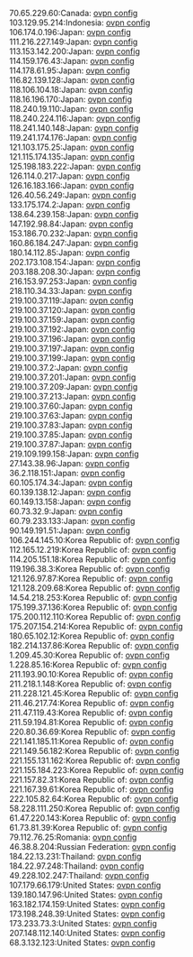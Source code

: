 70.65.229.60:Canada: [ovpn config](vpn/70_65_229_60.ovpn)  
103.129.95.214:Indonesia: [ovpn config](vpn/103_129_95_214.ovpn)  
106.174.0.196:Japan: [ovpn config](vpn/106_174_0_196.ovpn)  
111.216.227.149:Japan: [ovpn config](vpn/111_216_227_149.ovpn)  
113.153.142.200:Japan: [ovpn config](vpn/113_153_142_200.ovpn)  
114.159.176.43:Japan: [ovpn config](vpn/114_159_176_43.ovpn)  
114.178.61.95:Japan: [ovpn config](vpn/114_178_61_95.ovpn)  
116.82.139.128:Japan: [ovpn config](vpn/116_82_139_128.ovpn)  
118.106.104.18:Japan: [ovpn config](vpn/118_106_104_18.ovpn)  
118.16.196.170:Japan: [ovpn config](vpn/118_16_196_170.ovpn)  
118.240.19.110:Japan: [ovpn config](vpn/118_240_19_110.ovpn)  
118.240.224.116:Japan: [ovpn config](vpn/118_240_224_116.ovpn)  
118.241.140.148:Japan: [ovpn config](vpn/118_241_140_148.ovpn)  
119.241.174.176:Japan: [ovpn config](vpn/119_241_174_176.ovpn)  
121.103.175.25:Japan: [ovpn config](vpn/121_103_175_25.ovpn)  
121.115.174.135:Japan: [ovpn config](vpn/121_115_174_135.ovpn)  
125.198.183.222:Japan: [ovpn config](vpn/125_198_183_222.ovpn)  
126.114.0.217:Japan: [ovpn config](vpn/126_114_0_217.ovpn)  
126.16.183.166:Japan: [ovpn config](vpn/126_16_183_166.ovpn)  
126.40.56.249:Japan: [ovpn config](vpn/126_40_56_249.ovpn)  
133.175.174.2:Japan: [ovpn config](vpn/133_175_174_2.ovpn)  
138.64.239.158:Japan: [ovpn config](vpn/138_64_239_158.ovpn)  
147.192.98.84:Japan: [ovpn config](vpn/147_192_98_84.ovpn)  
153.186.70.232:Japan: [ovpn config](vpn/153_186_70_232.ovpn)  
160.86.184.247:Japan: [ovpn config](vpn/160_86_184_247.ovpn)  
180.14.112.85:Japan: [ovpn config](vpn/180_14_112_85.ovpn)  
202.173.108.154:Japan: [ovpn config](vpn/202_173_108_154.ovpn)  
203.188.208.30:Japan: [ovpn config](vpn/203_188_208_30.ovpn)  
216.153.97.253:Japan: [ovpn config](vpn/216_153_97_253.ovpn)  
218.110.34.33:Japan: [ovpn config](vpn/218_110_34_33.ovpn)  
219.100.37.119:Japan: [ovpn config](vpn/219_100_37_119.ovpn)  
219.100.37.120:Japan: [ovpn config](vpn/219_100_37_120.ovpn)  
219.100.37.159:Japan: [ovpn config](vpn/219_100_37_159.ovpn)  
219.100.37.192:Japan: [ovpn config](vpn/219_100_37_192.ovpn)  
219.100.37.196:Japan: [ovpn config](vpn/219_100_37_196.ovpn)  
219.100.37.197:Japan: [ovpn config](vpn/219_100_37_197.ovpn)  
219.100.37.199:Japan: [ovpn config](vpn/219_100_37_199.ovpn)  
219.100.37.2:Japan: [ovpn config](vpn/219_100_37_2.ovpn)  
219.100.37.201:Japan: [ovpn config](vpn/219_100_37_201.ovpn)  
219.100.37.209:Japan: [ovpn config](vpn/219_100_37_209.ovpn)  
219.100.37.213:Japan: [ovpn config](vpn/219_100_37_213.ovpn)  
219.100.37.60:Japan: [ovpn config](vpn/219_100_37_60.ovpn)  
219.100.37.63:Japan: [ovpn config](vpn/219_100_37_63.ovpn)  
219.100.37.83:Japan: [ovpn config](vpn/219_100_37_83.ovpn)  
219.100.37.85:Japan: [ovpn config](vpn/219_100_37_85.ovpn)  
219.100.37.87:Japan: [ovpn config](vpn/219_100_37_87.ovpn)  
219.109.199.158:Japan: [ovpn config](vpn/219_109_199_158.ovpn)  
27.143.38.96:Japan: [ovpn config](vpn/27_143_38_96.ovpn)  
36.2.118.151:Japan: [ovpn config](vpn/36_2_118_151.ovpn)  
60.105.174.34:Japan: [ovpn config](vpn/60_105_174_34.ovpn)  
60.139.138.12:Japan: [ovpn config](vpn/60_139_138_12.ovpn)  
60.149.13.158:Japan: [ovpn config](vpn/60_149_13_158.ovpn)  
60.73.32.9:Japan: [ovpn config](vpn/60_73_32_9.ovpn)  
60.79.233.133:Japan: [ovpn config](vpn/60_79_233_133.ovpn)  
90.149.191.51:Japan: [ovpn config](vpn/90_149_191_51.ovpn)  
106.244.145.10:Korea Republic of: [ovpn config](vpn/106_244_145_10.ovpn)  
112.165.12.219:Korea Republic of: [ovpn config](vpn/112_165_12_219.ovpn)  
114.205.151.18:Korea Republic of: [ovpn config](vpn/114_205_151_18.ovpn)  
119.196.38.3:Korea Republic of: [ovpn config](vpn/119_196_38_3.ovpn)  
121.126.97.87:Korea Republic of: [ovpn config](vpn/121_126_97_87.ovpn)  
121.128.209.68:Korea Republic of: [ovpn config](vpn/121_128_209_68.ovpn)  
14.54.218.253:Korea Republic of: [ovpn config](vpn/14_54_218_253.ovpn)  
175.199.37.136:Korea Republic of: [ovpn config](vpn/175_199_37_136.ovpn)  
175.200.112.110:Korea Republic of: [ovpn config](vpn/175_200_112_110.ovpn)  
175.207.154.214:Korea Republic of: [ovpn config](vpn/175_207_154_214.ovpn)  
180.65.102.12:Korea Republic of: [ovpn config](vpn/180_65_102_12.ovpn)  
182.214.137.86:Korea Republic of: [ovpn config](vpn/182_214_137_86.ovpn)  
1.209.45.30:Korea Republic of: [ovpn config](vpn/1_209_45_30.ovpn)  
1.228.85.16:Korea Republic of: [ovpn config](vpn/1_228_85_16.ovpn)  
211.193.90.10:Korea Republic of: [ovpn config](vpn/211_193_90_10.ovpn)  
211.218.1.148:Korea Republic of: [ovpn config](vpn/211_218_1_148.ovpn)  
211.228.121.45:Korea Republic of: [ovpn config](vpn/211_228_121_45.ovpn)  
211.46.217.74:Korea Republic of: [ovpn config](vpn/211_46_217_74.ovpn)  
211.47.119.43:Korea Republic of: [ovpn config](vpn/211_47_119_43.ovpn)  
211.59.194.81:Korea Republic of: [ovpn config](vpn/211_59_194_81.ovpn)  
220.80.36.69:Korea Republic of: [ovpn config](vpn/220_80_36_69.ovpn)  
221.141.185.11:Korea Republic of: [ovpn config](vpn/221_141_185_11.ovpn)  
221.149.56.182:Korea Republic of: [ovpn config](vpn/221_149_56_182.ovpn)  
221.155.131.162:Korea Republic of: [ovpn config](vpn/221_155_131_162.ovpn)  
221.155.184.223:Korea Republic of: [ovpn config](vpn/221_155_184_223.ovpn)  
221.157.82.31:Korea Republic of: [ovpn config](vpn/221_157_82_31.ovpn)  
221.167.39.61:Korea Republic of: [ovpn config](vpn/221_167_39_61.ovpn)  
222.105.82.64:Korea Republic of: [ovpn config](vpn/222_105_82_64.ovpn)  
58.228.111.250:Korea Republic of: [ovpn config](vpn/58_228_111_250.ovpn)  
61.47.220.143:Korea Republic of: [ovpn config](vpn/61_47_220_143.ovpn)  
61.73.81.39:Korea Republic of: [ovpn config](vpn/61_73_81_39.ovpn)  
79.112.76.25:Romania: [ovpn config](vpn/79_112_76_25.ovpn)  
46.38.8.204:Russian Federation: [ovpn config](vpn/46_38_8_204.ovpn)  
184.22.13.231:Thailand: [ovpn config](vpn/184_22_13_231.ovpn)  
184.22.97.248:Thailand: [ovpn config](vpn/184_22_97_248.ovpn)  
49.228.102.247:Thailand: [ovpn config](vpn/49_228_102_247.ovpn)  
107.179.66.179:United States: [ovpn config](vpn/107_179_66_179.ovpn)  
139.180.147.96:United States: [ovpn config](vpn/139_180_147_96.ovpn)  
163.182.174.159:United States: [ovpn config](vpn/163_182_174_159.ovpn)  
173.198.248.39:United States: [ovpn config](vpn/173_198_248_39.ovpn)  
173.233.73.3:United States: [ovpn config](vpn/173_233_73_3.ovpn)  
207.148.112.140:United States: [ovpn config](vpn/207_148_112_140.ovpn)  
68.3.132.123:United States: [ovpn config](vpn/68_3_132_123.ovpn)  
